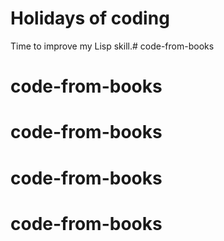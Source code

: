 # Holidays of coding

Time to improve my Lisp skill.# code-from-books
# code-from-books
# code-from-books
# code-from-books
# code-from-books
